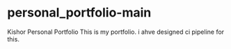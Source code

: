# personal_portfolio-main
Kishor Personal Portfolio
This is my portfolio.
i ahve designed ci pipeline for this.
